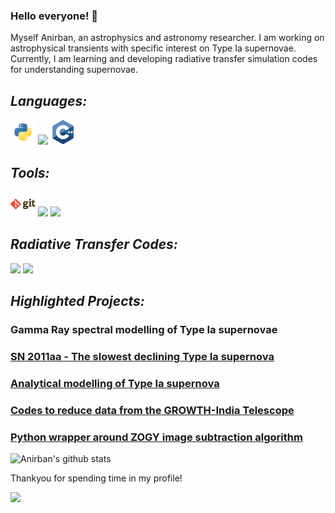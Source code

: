 ### Hello everyone! 👋

Myself Anirban, an astrophysics and astronomy researcher. I am working on astrophysical transients with specific interest on Type Ia supernovae. Currently, I am learning and developing radiative transfer simulation codes for understanding supernovae.

*Languages:*
---------------------

<code><img height="40" src="https://raw.githubusercontent.com/github/explore/80688e429a7d4ef2fca1e82350fe8e3517d3494d/topics/python/python.png"></code>
<code><img height="40" src="https://camo.githubusercontent.com/8e3fd775cfd3eae3c1e33d11f35d4c36f9f1fd72b47c22b8e7789109d56e91a4/68747470733a2f2f63646e2e6a7364656c6976722e6e65742f67682f64657669636f6e732f64657669636f6e2f69636f6e732f6a756c69612f6a756c69612d6f726967696e616c2e737667"></code>
<code><img height="40" src="https://raw.githubusercontent.com/github/explore/80688e429a7d4ef2fca1e82350fe8e3517d3494d/topics/cpp/cpp.png"></code>

*Tools:*
--------------------
<code><img height="40" src="https://raw.githubusercontent.com/github/explore/80688e429a7d4ef2fca1e82350fe8e3517d3494d/topics/git/git.png"></code>
<code><img height="40" src="https://camo.githubusercontent.com/25d07ba4220a3fcadb4af12394d157494ec298dec4ecd86321961427ea18c9e8/68747470733a2f2f63646e2e6a7364656c6976722e6e65742f67682f64657669636f6e732f64657669636f6e2f69636f6e732f7673636f64652f7673636f64652d6f726967696e616c2e737667"></code>
<code><img height="40" src="https://github.com/iraf-community/iraf/blob/main/doc/logo.svg"></code>


*Radiative Transfer Codes:*
--------------------
<code><img height="40" src="https://raw.githubusercontent.com/tardis-sn/tardis/master/docs/tardis_logo.ico"></code>
<code><img height="40" src="https://github.com/dnkasen/pubsed/blob/main/doc/sedona_logo.png"></code>

*Highlighted Projects:*
---------------------
### Gamma Ray spectral modelling of Type Ia supernovae
### [SN 2011aa - The slowest declining Type Ia supernova](https://github.com/Knights-Templars/SN2011aa)
### [Analytical modelling of Type Ia supernova](https://github.com/Knights-Templars/SNEXP)
### [Codes to reduce data from the GROWTH-India Telescope](https://github.com/Knights-Templars/GIT_pipeline)
### [Python wrapper around ZOGY image subtraction algorithm](https://github.com/Knights-Templars/ZOGY_SUB)



![Anirban's github stats](https://github-readme-stats.vercel.app/api?username=Knights-Templars&show_icons=true&hide_border=true)

Thankyou  for spending time in my profile!

![](https://komarev.com/ghpvc/?username=Knights-Templars&color=yellowgreen&style=plastic)

